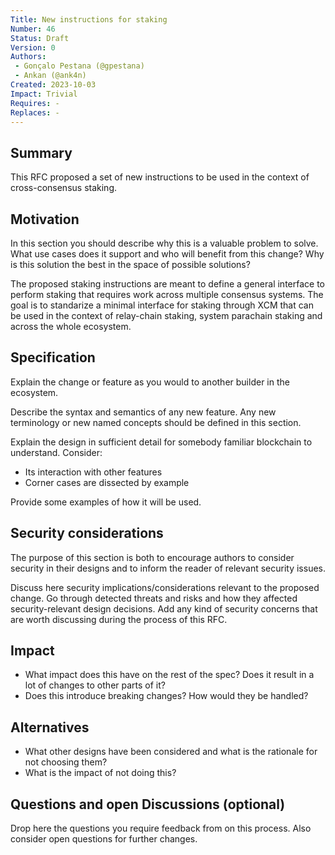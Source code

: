 ```yaml
---
Title: New instructions for staking
Number: 46 
Status: Draft
Version: 0
Authors:
 - Gonçalo Pestana (@gpestana)
 - Ankan (@ank4n)
Created: 2023-10-03
Impact: Trivial
Requires: -
Replaces: -
---
```


## Summary

This RFC proposed a set of new instructions to be used in the context of cross-consensus staking.

## Motivation

In this section you should describe why this is a valuable problem to solve. What use cases does
it support and who will benefit from this change? Why is this solution the best in the space of
possible solutions?

The proposed staking instructions are meant to define a general interface to perform staking that
requires work across multiple consensus systems. The goal is to standarize a minimal interface for
staking through XCM that can be used in the context of relay-chain staking, system parachain
staking and across the whole ecosystem.

## Specification

Explain the change or feature as you would to another builder in the ecosystem.

Describe the syntax and semantics of any new feature. Any new terminology or new named concepts should be defined in this section.

Explain the design in sufficient detail for somebody familiar blockchain to understand. Consider:

- Its interaction with other features
- Corner cases are dissected by example

Provide some examples of how it will be used.

## Security considerations

The purpose of this section is both to encourage authors to consider security in their designs and to inform the reader of relevant security issues.

Discuss here security implications/considerations relevant to the proposed change. Go through detected threats and risks and how they affected security-relevant design decisions. Add any kind of security concerns that are worth discussing during the process of this RFC.

## Impact

- What impact does this have on the rest of the spec? Does it result in a lot of changes to other parts of it?
- Does this introduce breaking changes? How would they be handled?

## Alternatives

- What other designs have been considered and what is the rationale for not choosing them?
- What is the impact of not doing this?

## Questions and open Discussions (optional)

Drop here the questions you require feedback from on this process.
Also consider open questions for further changes.
